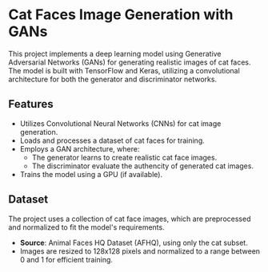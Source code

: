# Cat Faces Image Generation with GANs

This project implements a deep learning model using Generative Adversarial Networks (GANs) for generating realistic images of cat faces. The model is built with TensorFlow and Keras, utilizing a convolutional architecture for both the generator and discriminator networks.

## Features

- Utilizes Convolutional Neural Networks (CNNs) for cat image generation.
- Loads and processes a dataset of cat faces for training.
- Employs a GAN architecture, where:
    - The generator learns to create realistic cat face images.
    - The discriminator evaluate the authencity of generated cat images.
- Trains the model using a GPU (if available).

## Dataset
The project uses a collection of cat face images, which are preprocessed and normalized to fit the model's requirements.

- **Source**: Animal Faces HQ Dataset (AFHQ), using only the cat subset.
- Images are resized to 128x128 pixels and normalized to a range between 0 and 1 for efficient training.
